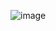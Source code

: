 ![image](https://github.com/ShchadkoAndrii/JSON/assets/118735059/dadcb483-bece-4f96-b1f6-a548dbe31017)
